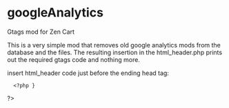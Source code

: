 # googleAnalytics
Gtags mod for Zen Cart

This is a very simple mod that removes old google analytics mods from the database and the files. The resulting insertion in the html_header.php prints out the required gtags code and nothing more. 

insert html_header code just before the ending head tag: 	  
<?php 
	 if	 (GA_ENABLED == 'True') {
	  { 
	  ?>
<!-- Global site tag (gtag.js) - Google Analytics -->
<script async src="https://www.googletagmanager.com/gtag/js?id=<?php echo GOOGLE_ANALYTICS_UACCT ?>"></script>
	 
<script>
  window.dataLayer = window.dataLayer || [];
  function gtag(){dataLayer.push(arguments);}
  gtag('js', new Date());
  gtag('config', '<?php echo GOOGLE_ANALYTICS_UACCT ?>');
</script>
	  <?php }
?>
